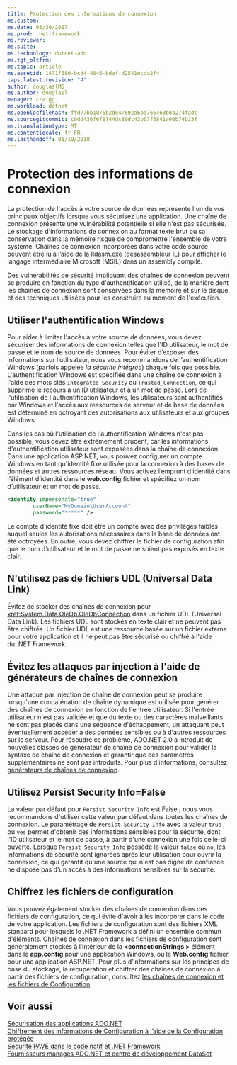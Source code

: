 ```yaml
---
title: Protection des informations de connexion
ms.custom: 
ms.date: 03/30/2017
ms.prod: .net-framework
ms.reviewer: 
ms.suite: 
ms.technology: dotnet-ado
ms.tgt_pltfrm: 
ms.topic: article
ms.assetid: 1471f580-bcd4-4046-bdaf-d2541ecda2f4
caps.latest.revision: "4"
author: douglaslMS
ms.author: douglasl
manager: craigg
ms.workload: dotnet
ms.openlocfilehash: ffd77bb1875b2de47602a6bd766463b0a274fadc
ms.sourcegitcommit: c0dd436f6f8f44dc80dc43b07f6841a00b74b23f
ms.translationtype: MT
ms.contentlocale: fr-FR
ms.lasthandoff: 01/19/2018
---
```

# <a name="protecting-connection-information"></a>Protection des informations de connexion
La protection de l'accès à votre source de données représente l'un de vos principaux objectifs lorsque vous sécurisez une application. Une chaîne de connexion présente une vulnérabilité potentielle si elle n'est pas sécurisée. Le stockage d'informations de connexion au format texte brut ou sa conservation dans la mémoire risque de compromettre l'ensemble de votre système. Chaînes de connexion incorporées dans votre code source peuvent être lu à l’aide de la [Ildasm.exe (désassembleur IL)](../../../../docs/framework/tools/ildasm-exe-il-disassembler.md) pour afficher le langage intermédiaire Microsoft (MSIL) dans un assembly compilé.  
  
 Des vulnérabilités de sécurité impliquant des chaînes de connexion peuvent se produire en fonction du type d'authentification utilisé, de la manière dont les chaînes de connexion sont conservées dans la mémoire et sur le disque, et des techniques utilisées pour les construire au moment de l'exécution.  
  
## <a name="use-windows-authentication"></a>Utiliser l'authentification Windows  
 Pour aider à limiter l'accès à votre source de données, vous devez sécuriser des informations de connexion telles que l'ID utilisateur, le mot de passe et le nom de source de données. Pour éviter d’exposer des informations sur l’utilisateur, nous vous recommandons de l’authentification Windows (parfois appelée *la sécurité intégrée*) chaque fois que possible. L'authentification Windows est spécifiée dans une chaîne de connexion à l'aide des mots clés `Integrated Security` ou `Trusted_Connection`, ce qui supprime le recours à un ID utilisateur et à un mot de passe. Lors de l'utilisation de l'authentification Windows, les utilisateurs sont authentifiés par Windows et l'accès aux ressources de serveur et de base de données est déterminé en octroyant des autorisations aux utilisateurs et aux groupes Windows.  
  
 Dans les cas où l'utilisation de l'authentification Windows n'est pas possible, vous devez être extrêmement prudent, car les informations d'authentification utilisateur sont exposées dans la chaîne de connexion. Dans une application ASP.NET, vous pouvez configurer un compte Windows en tant qu'identité fixe utilisée pour la connexion à des bases de données et autres ressources réseau. Vous activez l’emprunt d’identité dans l’élément d’identité dans le **web.config** fichier et spécifiez un nom d’utilisateur et un mot de passe.  
  
```xml  
<identity impersonate="true"   
        userName="MyDomain\UserAccount"   
        password="*****" />  
```  
  
 Le compte d'identité fixe doit être un compte avec des privilèges faibles auquel seules les autorisations nécessaires dans la base de données ont été octroyées. En outre, vous devez chiffrer le fichier de configuration afin que le nom d'utilisateur et le mot de passe ne soient pas exposés en texte clair.  
  
## <a name="do-not-use-universal-data-link-udl-files"></a>N'utilisez pas de fichiers UDL (Universal Data Link)  
 Évitez de stocker des chaînes de connexion pour <xref:System.Data.OleDb.OleDbConnection> dans un fichier UDL (Universal Data Link). Les fichiers UDL sont stockés en texte clair et ne peuvent pas être chiffrés. Un fichier UDL est une ressource basée sur un fichier externe pour votre application et il ne peut pas être sécurisé ou chiffré à l'aide du .NET Framework.  
  
## <a name="avoid-injection-attacks-with-connection-string-builders"></a>Évitez les attaques par injection à l'aide de générateurs de chaînes de connexion  
 Une attaque par injection de chaîne de connexion peut se produire lorsqu'une concaténation de chaîne dynamique est utilisée pour générer des chaînes de connexion en fonction de l'entrée utilisateur. Si l'entrée utilisateur n'est pas validée et que du texte ou des caractères malveillants ne sont pas placés dans une séquence d'échappement, un attaquant peut éventuellement accéder à des données sensibles ou à d'autres ressources sur le serveur. Pour résoudre ce problème, ADO.NET 2.0 a introduit de nouvelles classes de générateur de chaîne de connexion pour valider la syntaxe de chaîne de connexion et garantir que des paramètres supplémentaires ne sont pas introduits. Pour plus d’informations, consultez [générateurs de chaînes de connexion](../../../../docs/framework/data/adonet/connection-string-builders.md).  
  
## <a name="use-persist-security-infofalse"></a>Utilisez Persist Security Info=False  
 La valeur par défaut pour `Persist Security Info` est False ; nous vous recommandons d'utiliser cette valeur par défaut dans toutes les chaînes de connexion. Le paramétrage de `Persist Security Info` avec la valeur `true` ou `yes` permet d'obtenir des informations sensibles pour la sécurité, dont l'ID utilisateur et le mot de passe, à partir d'une connexion une fois celle-ci ouverte. Lorsque `Persist Security Info` possède la valeur `false` ou `no`, les informations de sécurité sont ignorées après leur utilisation pour ouvrir la connexion, ce qui garantit qu'une source qui n'est pas digne de confiance ne dispose pas d'un accès à des informations sensibles sur la sécurité.  
  
## <a name="encrypt-configuration-files"></a>Chiffrez les fichiers de configuration  
 Vous pouvez également stocker des chaînes de connexion dans des fichiers de configuration, ce qui évite d'avoir à les incorporer dans le code de votre application. Les fichiers de configuration sont des fichiers XML standard pour lesquels le .NET Framework a défini un ensemble commun d'éléments. Chaînes de connexion dans les fichiers de configuration sont généralement stockés à l’intérieur de la  **\<connectionStrings >** élément dans le **app.config** pour une application Windows, ou le  **Web.config** fichier pour une application ASP.NET. Pour plus d’informations sur les principes de base du stockage, la récupération et chiffrer des chaînes de connexion à partir des fichiers de configuration, consultez [les chaînes de connexion et les fichiers de Configuration](../../../../docs/framework/data/adonet/connection-strings-and-configuration-files.md).  
  
## <a name="see-also"></a>Voir aussi  
 [Sécurisation des applications ADO.NET](../../../../docs/framework/data/adonet/securing-ado-net-applications.md)  
 [Chiffrement des informations de Configuration à l’aide de la Configuration protégée](http://msdn.microsoft.com/library/51cdfe5b-9d82-458c-94ff-c551c4f38ed1)  
 [Sécurité PAVE dans le code natif et .NET Framework](http://msdn.microsoft.com/library/bd61be84-c143-409a-a75a-44253724f784)  
 [Fournisseurs managés ADO.NET et centre de développement DataSet](http://go.microsoft.com/fwlink/?LinkId=217917)
